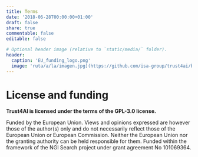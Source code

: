 ```yaml
---
title: Terms
date: '2018-06-28T00:00:00+01:00'
draft: false
share: true
commentable: false
editable: false

# Optional header image (relative to `static/media/` folder).
header:
  caption: 'EU_funding_logo.png'
  image: 'ruta/a/la/imagen.jpg](https://github.com/isa-group/trust4ai/blob/main/funding_logos/NGI_Search-rgb_Plan-de-travail-1-2048x410.png)https://github.com/isa-group/trust4ai/blob/main/funding_logos/NGI_Search-rgb_Plan-de-travail-1-2048x410.png'
---
```


[//]: # (Add your terms here and set `draft: false` to publish it. Otherwise, delete this file if you don't need it.)

# License and funding

**Trust4AI is licensed under the terms of the GPL-3.0 license.**

Funded by the European Union. Views and opinions expressed are however those of the author(s) only and do not necessarily reflect those of the European Union or European Commission. Neither the European Union nor the granting authority can be held responsible for them. Funded within the framework of the NGI Search project under grant agreement No 101069364.


